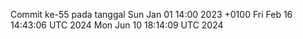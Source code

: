 Commit ke-55 pada tanggal Sun Jan 01 14:00 2023 +0100
Fri Feb 16 14:43:06 UTC 2024
Mon Jun 10 18:14:09 UTC 2024
